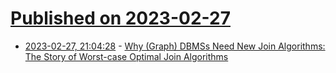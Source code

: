 # [Published on 2023-02-27](index.md)

* [2023-02-27, 21:04:28](https://lobste.rs/s/uz2m2a/why_graph_dbmss_need_new_join_algorithms) - [Why (Graph) DBMSs Need New Join Algorithms: The Story of Worst-case Optimal Join Algorithms](https://kuzudb.com/blog/wcoj.html)
